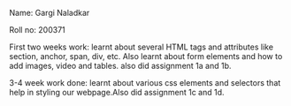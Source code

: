 Name: Gargi Naladkar

Roll no: 200371

First two weeks work: learnt about several HTML tags and attributes like section, anchor, span, div, etc. Also learnt about form elements and how to add images, video and tables.
also did assignment 1a and 1b.

3-4 week work done: learnt about various css elements and selectors that help in styling our webpage.Also did assignment 1c and 1d.
